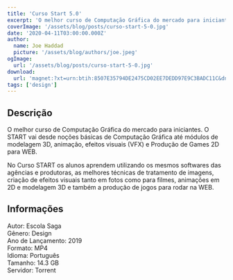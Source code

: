 ```yaml
---
title: 'Curso Start 5.0'
excerpt: 'O melhor curso de Computação Gráfica do mercado para iniciantes. O START vai desde noções básicas de Computação Gráfica até módulos de modelagem 3D, animação, efeitos visuais (VFX) e Produção de Games 2D para WEB.   No Curso START os alunos aprendem utilizando os mesmos softwares das'
coverImage: '/assets/blog/posts/curso-start-5-0.jpg'
date: '2020-04-11T03:00:00.000Z'
author:
  name: Joe Haddad
  picture: '/assets/blog/authors/joe.jpeg'
ogImage:
  url: '/assets/blog/posts/curso-start-5-0.jpg'
download:
  url: 'magnet:?xt=urn:btih:8507E35794DE2475CD02EE7DEDD97E9C3BADC11C&dn=Curso%20START%20-%20Saga&tr=udp%3a%2f%2ftracker.openbittorrent.com%3a1337%2fannounce&tr=udp%3a%2f%2ftracker.opentrackr.org%3a1337%2fannounce'
tags: ['design']
---
```

<h2>Descrição</h2>
<p></p><p>O melhor curso de Computação Gráfica do mercado para iniciantes. O START vai desde noções básicas de Computação Gráfica até módulos de modelagem 3D, animação, efeitos visuais (VFX) e Produção de Games 2D para WEB. </p><p>No Curso START os alunos aprendem utilizando os mesmos softwares das agências e produtoras, as melhores técnicas de tratamento de imagens, criação de efeitos visuais tanto em fotos como para filmes, animações em 2D e modelagem 3D e também a produção de jogos para rodar na WEB.</p><h2>Informações</h2><p>Autor: Escola Saga<br/>Gênero: Design<br/>Ano de Lançamento: 2019<br/>Formato: MP4<br/>Idioma: Português<br/>Tamanho: 14.3 GB<br/>Servidor: Torrent</p>